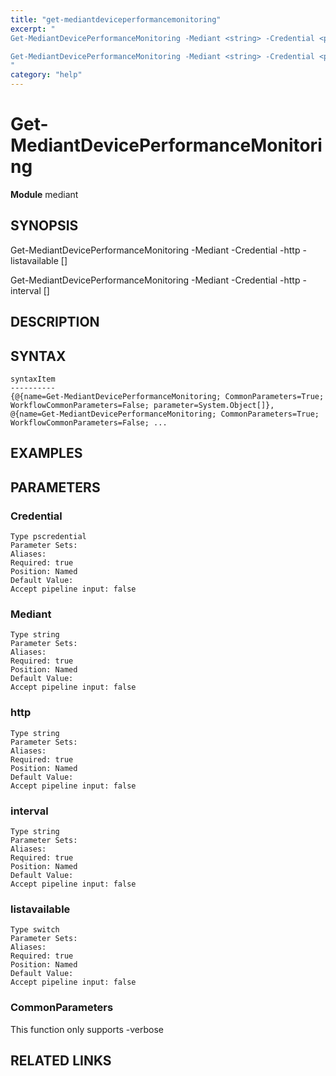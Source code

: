 ```yaml
---
title: "get-mediantdeviceperformancemonitoring"
excerpt: "
Get-MediantDevicePerformanceMonitoring -Mediant <string> -Credential <pscredential> -http <string> -listavailable [<CommonParameters>]

Get-MediantDevicePerformanceMonitoring -Mediant <string> -Credential <pscredential> -http <string> -interval <string> [<CommonParameters>]
"
category: "help"
---
```


# Get-MediantDevicePerformanceMonitoring
**Module** mediant

## SYNOPSIS

Get-MediantDevicePerformanceMonitoring -Mediant <string> -Credential <pscredential> -http <string> -listavailable [<CommonParameters>]

Get-MediantDevicePerformanceMonitoring -Mediant <string> -Credential <pscredential> -http <string> -interval <string> [<CommonParameters>]


## DESCRIPTION


## SYNTAX

```
syntaxItem                                                                                                                                                                                                                                  
----------                                                                                                                                                                                                                                  
{@{name=Get-MediantDevicePerformanceMonitoring; CommonParameters=True; WorkflowCommonParameters=False; parameter=System.Object[]}, @{name=Get-MediantDevicePerformanceMonitoring; CommonParameters=True; WorkflowCommonParameters=False; ...
```


## EXAMPLES


## PARAMETERS

### Credential



```
Type pscredential
Parameter Sets: 
Aliases: 
Required: true
Position: Named
Default Value:
Accept pipeline input: false
```
### Mediant



```
Type string
Parameter Sets: 
Aliases: 
Required: true
Position: Named
Default Value:
Accept pipeline input: false
```
### http



```
Type string
Parameter Sets: 
Aliases: 
Required: true
Position: Named
Default Value:
Accept pipeline input: false
```
### interval



```
Type string
Parameter Sets: 
Aliases: 
Required: true
Position: Named
Default Value:
Accept pipeline input: false
```
### listavailable



```
Type switch
Parameter Sets: 
Aliases: 
Required: true
Position: Named
Default Value:
Accept pipeline input: false
```
### CommonParameters

This function only supports -verbose

## RELATED LINKS



